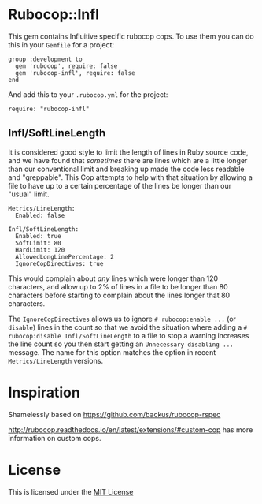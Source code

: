 # Rubocop::Infl

This gem contains Influitive specific rubocop cops. To use them you can do this
in your `Gemfile` for a project:

    group :development to
      gem 'rubocop', require: false
      gem 'rubocop-infl', require: false
    end

And add this to your `.rubocop.yml` for the project:

    require: "rubocop-infl"

## Infl/SoftLineLength

It is considered good style to limit the length of lines in Ruby source code,
and we have found that *sometimes* there are lines which are a little longer
than our conventional limit and breaking up made the code less readable and
"greppable".  This Cop attempts to help with that situation by allowing a file
to have up to a certain percentage of the lines be longer than our "usual"
limit.

    Metrics/LineLength:
      Enabled: false

    Infl/SoftLineLength:
      Enabled: true
      SoftLimit: 80
      HardLimit: 120
      AllowedLongLinePercentage: 2
      IgnoreCopDirectives: true

This would complain about *any* lines which were longer than 120 characters,
and allow up to 2% of lines in a file to be longer than 80 characters
before starting to complain about the lines longer that 80 characters.

The `IgnoreCopDirectives` allows us to ignore `# rubocop:enable ...` (or
`disable`) lines in the count so that we avoid the situation where adding a `#
rubocop:disable Infl/SoftLineLength` to a file to stop a warning increases the
line count so you then start getting an `Unnecessary disabling ...` message. The
name for this option matches the option in recent `Metrics/LineLength` versions.

# Inspiration

Shamelessly based on https://github.com/backus/rubocop-rspec

http://rubocop.readthedocs.io/en/latest/extensions/#custom-cop has more
information on custom cops.

# License

This is licensed under the [MIT License](./LICENSE.txt)
